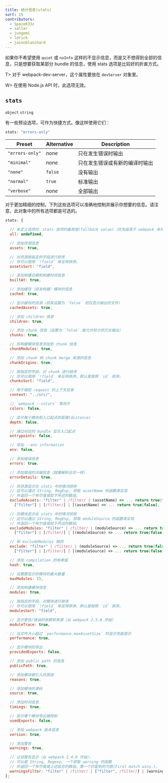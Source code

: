 ```yaml
---
title: 统计信息(stats)
sort: 15
contributors:
  - SpaceK33z
  - sallar
  - jungomi
  - ldrick
  - jasonblanchard
---
```


如果你不希望使用 `quiet` 或 `noInfo` 这样的不显示信息，而是又不想得到全部的信息，只是想要获取某部分 bundle 的信息，使用 stats 选项是比较好的折衷方式。

T> 对于 webpack-dev-server，这个属性要放在 `devServer` 对象里。

W> 在使用 Node.js API 时，此选项无效。

## `stats`

`object` `string`

有一些预设选项，可作为快捷方式。像这样使用它们：

```js
stats: "errors-only"
```

| Preset | Alternative | Description |
|--------|-------------|-------------|
| `"errors-only"` | *none*  | 只在发生错误时输出 |
| `"minimal"`     | *none*  | 只在发生错误或有新的编译时输出 |
| `"none"`        | `false` | 没有输出 |
| `"normal"`      | `true`  | 标准输出 |
| `"verbose"`     | *none*  | 全部输出 |

对于更加精细的控制，下列这些选项可以准确地控制并展示你想要的信息。请注意，此对象中的所有选项都是可选的。

``` js
stats: {

  // 未定义选项时，stats 选项的备用值(fallback value)（优先级高于 webpack 本地默认值）
  all: undefined,

  // 添加资源信息
  assets: true,

  // 对资源按指定的字段进行排序
  // 你可以使用 `!field` 来反转排序。
  assetsSort: "field",

  // 添加构建日期和构建时间信息
  builtAt: true,

  // 添加缓存（但未构建）模块的信息
  cached: true,

  // 显示缓存的资源（将其设置为 `false` 则仅显示输出的文件）
  cachedAssets: true,

  // 添加 children 信息
  children: true,

  // 添加 chunk 信息（设置为 `false` 能允许较少的冗长输出）
  chunks: true,

  // 将构建模块信息添加到 chunk 信息
  chunkModules: true,

  // 添加 chunk 和 chunk merge 来源的信息
  chunkOrigins: true,

  // 按指定的字段，对 chunk 进行排序
  // 你可以使用 `!field` 来反转排序。默认是按照 `id` 排序。
  chunksSort: "field",

  // 用于缩短 request 的上下文目录
  context: "../src/",

  // `webpack --colors` 等同于
  colors: false,

  // 显示每个模块到入口起点的距离(distance)
  depth: false,

  // 通过对应的 bundle 显示入口起点
  entrypoints: false,

  // 添加 --env information
  env: false,

  // 添加错误信息
  errors: true,

  // 添加错误的详细信息（就像解析日志一样）
  errorDetails: true,

  // 将资源显示在 stats 中的情况排除
  // 这可以通过 String, RegExp, 获取 assetName 的函数来实现
  // 并返回一个布尔值或如下所述的数组。
  excludeAssets: "filter" | /filter/ | (assetName) => ... return true|false |
    ["filter"] | [/filter/] | [(assetName) => ... return true|false],

  // 将模块显示在 stats 中的情况排除
  // 这可以通过 String, RegExp, 获取 moduleSource 的函数来实现
  // 并返回一个布尔值或如下所述的数组。
  excludeModules: "filter" | /filter/ | (moduleSource) => ... return true|false |
    ["filter"] | [/filter/] | [(moduleSource) => ... return true|false],

  // 和 excludeModules 相同
  exclude: "filter" | /filter/ | (moduleSource) => ... return true|false |
    ["filter"] | [/filter/] | [(moduleSource) => ... return true|false],

  // 添加 compilation 的哈希值
  hash: true,

  // 设置要显示的模块的最大数量
  maxModules: 15,

  // 添加构建模块信息
  modules: true,

  // 按指定的字段，对模块进行排序
  // 你可以使用 `!field` 来反转排序。默认是按照 `id` 排序。
  modulesSort: "field",

  // 显示警告/错误的依赖和来源（从 webpack 2.5.0 开始）
  moduleTrace: true,

  // 当文件大小超过 `performance.maxAssetSize` 时显示性能提示
  performance: true,

  // 显示模块的导出
  providedExports: false,

  // 添加 public path 的信息
  publicPath: true,

  // 添加模块被引入的原因
  reasons: true,

  // 添加模块的源码
  source: true,

  // 添加时间信息
  timings: true,

  // 显示哪个模块导出被用到
  usedExports: false,

  // 添加 webpack 版本信息
  version: true,

  // 添加警告
  warnings: true,

  // 过滤警告显示（从 webpack 2.4.0 开始），
  // 可以是 String, Regexp, 一个获取 warning 的函数
  // 并返回一个布尔值或上述组合的数组。第一个匹配到的为胜(First match wins.)。
  warningsFilter: "filter" | /filter/ | ["filter", /filter/] | (warning) => ... return true|false
};
```
